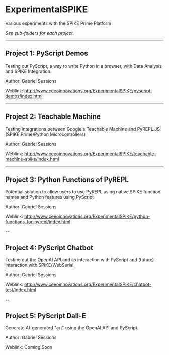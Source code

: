 # ExperimentalSPIKE
Various experiments with the SPIKE Prime Platform

*See sub-folders for each project.*

---
## Project 1: PyScript Demos

Testing out PyScript, a way to write Python in a browser, with Data Analysis and SPIKE Integration.

Author: Gabriel Sessions

Weblink: http://www.ceeoinnovations.org/ExperimentalSPIKE/pyscript-demos/index.html

---
## Project 2: Teachable Machine

Testing integrations between Google's Teachable Machine and PyREPL.JS (SPIKE Prime/Python Microcontrollers)

Author: Gabriel Sessions

Weblink: http://www.ceeoinnovations.org/ExperimentalSPIKE/teachable-machine-spike/index.html

---
## Project 3: Python Functions of PyREPL

Potential solution to allow users to use PyREPL using native SPIKE function names and Python features using PyScript

Author: Gabriel Sessions

Weblink: http://www.ceeoinnovations.org/ExperimentalSPIKE/python-functions-for-pyrepl/index.html

--
## Project 4: PyScript Chatbot

Testing out the OpenAI API and its interaction with PyScript and (future) interaction with SPIKE/WebSerial.

Author: Gabriel Sessions

Weblink: http://www.ceeoinnovations.org/ExperimentalSPIKE/chatbot-test/index.html

--
## Project 5: PyScript Dall-E

Generate AI-generated "art" using the OpenAI API and PyScript.

Author: Gabriel Sessions

Weblink: Coming Soon